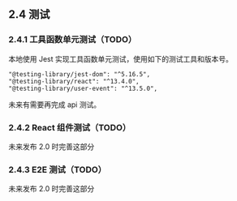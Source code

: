 ## 2.4 测试


### 2.4.1 工具函数单元测试（TODO）

本地使用 Jest 实现工具函数单元测试，使用如下的测试工具和版本号。

~~~
"@testing-library/jest-dom": "^5.16.5",
"@testing-library/react": "^13.4.0",
"@testing-library/user-event": "^13.5.0",
~~~

未来有需要再完成 api 测试。


### 2.4.2 React 组件测试（TODO）

未来发布 2.0 时完善这部分

### 2.4.3 E2E 测试（TODO）

未来发布 2.0 时完善这部分

